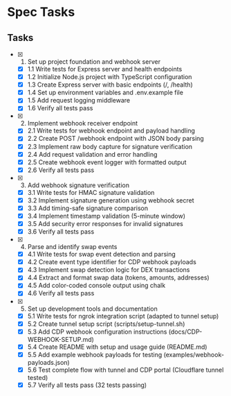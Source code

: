 # Spec Tasks

## Tasks

- [x] 1. Set up project foundation and webhook server
  - [x] 1.1 Write tests for Express server and health endpoints
  - [x] 1.2 Initialize Node.js project with TypeScript configuration
  - [x] 1.3 Create Express server with basic endpoints (/, /health)
  - [x] 1.4 Set up environment variables and .env.example file
  - [x] 1.5 Add request logging middleware
  - [x] 1.6 Verify all tests pass

- [x] 2. Implement webhook receiver endpoint
  - [x] 2.1 Write tests for webhook endpoint and payload handling
  - [x] 2.2 Create POST /webhook endpoint with JSON body parsing
  - [x] 2.3 Implement raw body capture for signature verification
  - [x] 2.4 Add request validation and error handling
  - [x] 2.5 Create webhook event logger with formatted output
  - [x] 2.6 Verify all tests pass

- [x] 3. Add webhook signature verification
  - [x] 3.1 Write tests for HMAC signature validation
  - [x] 3.2 Implement signature generation using webhook secret
  - [x] 3.3 Add timing-safe signature comparison
  - [x] 3.4 Implement timestamp validation (5-minute window)
  - [x] 3.5 Add security error responses for invalid signatures
  - [x] 3.6 Verify all tests pass

- [x] 4. Parse and identify swap events
  - [x] 4.1 Write tests for swap event detection and parsing
  - [x] 4.2 Create event type identifier for CDP webhook payloads
  - [x] 4.3 Implement swap detection logic for DEX transactions
  - [x] 4.4 Extract and format swap data (tokens, amounts, addresses)
  - [x] 4.5 Add color-coded console output using chalk
  - [x] 4.6 Verify all tests pass

- [x] 5. Set up development tools and documentation
  - [x] 5.1 Write tests for ngrok integration script (adapted to tunnel setup)
  - [x] 5.2 Create tunnel setup script (scripts/setup-tunnel.sh)
  - [x] 5.3 Add CDP webhook configuration instructions (docs/CDP-WEBHOOK-SETUP.md)
  - [x] 5.4 Create README with setup and usage guide (README.md)
  - [x] 5.5 Add example webhook payloads for testing (examples/webhook-payloads.json)
  - [x] 5.6 Test complete flow with tunnel and CDP portal (Cloudflare tunnel tested)
  - [x] 5.7 Verify all tests pass (32 tests passing)